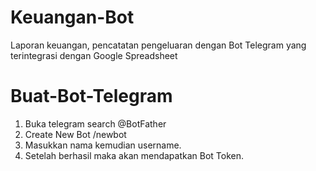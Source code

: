 # Keuangan-Bot
Laporan keuangan, pencatatan pengeluaran dengan Bot Telegram yang terintegrasi dengan Google Spreadsheet
# Buat-Bot-Telegram
1. Buka telegram search @BotFather
2. Create New Bot /newbot
3. Masukkan nama kemudian username.
4. Setelah berhasil maka akan mendapatkan Bot Token.
